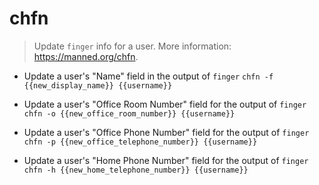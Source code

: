 # chfn
> Update `finger` info for a user.
> More information: <https://manned.org/chfn>.

- Update a user's "Name" field in the output of `finger`
`chfn -f {{new_display_name}} {{username}}`

- Update a user's "Office Room Number" field for the output of `finger`
`chfn -o {{new_office_room_number}} {{username}}`

- Update a user's "Office Phone Number" field for the output of `finger`
`chfn -p {{new_office_telephone_number}} {{username}}`

- Update a user's "Home Phone Number" field for the output of `finger`
`chfn -h {{new_home_telephone_number}} {{username}}`
